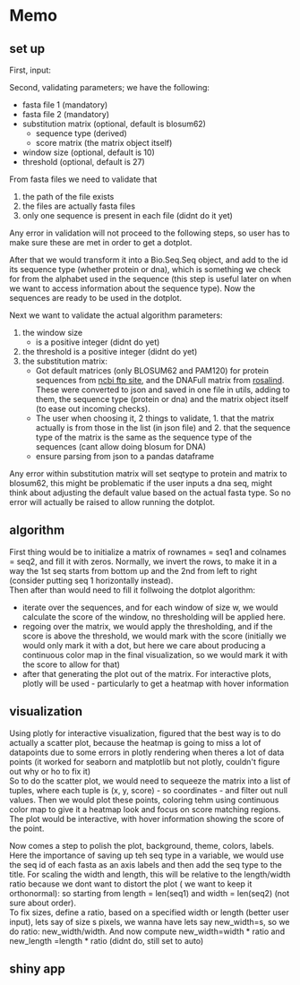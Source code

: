 # Memo


## set up

First, input:

Second, validating parameters; we have the following: 
- fasta file 1 (mandatory)  
- fasta file 2 (mandatory)   
- substitution matrix (optional, default is blosum62)
    - sequence type (derived)  
    - score matrix (the matrix object itself)  
- window size (optional, default is 10)  
- threshold (optional, default is 27)  

From fasta files we need to validate that  
1. the path of the file exists  
2. the files are actually fasta files  
3. only one sequence is present in each file (didnt do it yet)  

Any error in validation will not proceed to the following steps, so user has to make sure these are met in order to get a dotplot.

After that we would transform it into a Bio.Seq.Seq object, and add to the id its sequence type (whether protein or dna), which is something we check for from the alphabet used in the sequence (this step is useful later on when we want to access information about the sequence type). Now the sequences are ready to be used in the dotplot.  

Next we want to validate the actual algorithm parameters:  
1. the window size   
    - is a positive integer (didnt do yet)  
2. the threshold is a positive integer (didnt do yet)  
3. the substitution matrix:  
    - Got default matrices (only BLOSUM62 and PAM120) for protein sequences from [ncbi ftp site](ftp://ftp.ncbi.nih.gov/blast/matrices), and the DNAFull matrix from [rosalind](https://rosalind.info/glossary/dnafull/). These were converted to json and saved in one file in utils, adding to them, the sequence type (protein or dna) and the matrix object itself (to ease out incoming checks).  
    - The user when choosing it, 2 things to validate, 1. that the matrix actually is from those in the list (in json file) and 2. that the sequence type of the matrix is the same as the sequence type of the sequences (cant allow doing blosum for DNA)   
    - ensure parsing from json to a pandas dataframe   

Any error within substitution matrix will set seqtype to protein and matrix to blosum62, this might be problematic if the user inputs a dna seq, might think about adjusting the default value based on the actual fasta type. So no error will actually be raised to allow running the dotplot.


## algorithm  

First thing would be to initialize a matrix of rownames = seq1 and colnames = seq2, and fill it with zeros. Normally, we invert the rows, to make it in a way the 1st seq starts from bottom up and the 2nd from left to right (consider putting seq 1 horizontally instead).  
Then after than would need to fill it follwoing the dotplot algorithm:  
- iterate over the sequences, and for each window of size w, we would calculate the score of the window, no thresholding will be applied here.
- regoing over the matrix, we would apply the thresholding, and if the score is above the threshold, we would mark with the score (initially we would only mark it with a dot, but here we care about producing a continuous color map in the final visualization, so we would mark it with the score to allow for that)  
- after that generating the plot out of the matrix. For interactive plots, plotly will be used - particularly to get a heatmap with hover information

## visualization

Using plotly for interactive visualization, figured that the best way is to do actually a scatter plot, because the heatmap is going to miss a lot of datapoints due to some errors in plotly rendering when theres a lot of data points (it worked for seaborn and matplotlib but not plotly, couldn't figure out why or ho to fix it)  
So to do the scatter plot, we would need to sequeeze the matrix into a list of tuples, where each tuple is (x, y, score) - so coordinates - and filter out null values. Then we would plot these points, coloring tehm using continuous color map to give it a heatmap look and focus on score matching regions.  
The plot would be interactive, with hover information showing the score of the point.  

Now comes a step to polish the plot, background, theme, colors, labels. Here the importance of saving up teh seq type in a variable, we would use the seq id of each fasta as an axis labels and then add the seq type to the title. For scaling the width and length, this will be relative to the length/width ratio because we dont want to distort the plot ( we want to keep it orthonormal): so starting from length = len(seq1) and width = len(seq2) (not sure about order).  
To fix sizes, define a ratio, based on a specified width or length (better user input), lets say of size s pixels, we wanna have lets say new_width=s, so we do ratio: new_width/width.  And now compute new_width=width * ratio and new_length =length * ratio (didnt do, still set to auto)


## shiny app  
